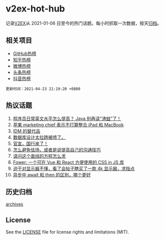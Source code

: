 # v2ex-hot-hub

 记录[V2EX](https://www.v2ex.com/)从 2021-01-06 日至今的热门话题。每小时抓取一次数据，按天[归档](archives)。
 
 ## 相关项目

- [GitHub热榜](https://github.com/lonnyzhang423/github-hot-hub)
- [知乎热榜](https://github.com/lonnyzhang423/zhihu-hot-hub)
- [微博热榜](https://github.com/lonnyzhang423/weibo-hot-hub)
- [头条热榜](https://github.com/lonnyzhang423/toutiao-hot-hub)
- [抖音热榜](https://github.com/lonnyzhang423/douyin-hot-hub)


 `更新时间：2021-04-23 21:19:20 +0800`

## 热议话题

1. [程序员日常英文水平怎么提高？ Java 别再读“渣蛙”了！](https://www.v2ex.com/t/772621)
1. [苹果 marketing chief 表示不打算整合 iPad 和 MacBook](https://www.v2ex.com/t/772612)
1. [IDM 的替代品](https://www.v2ex.com/t/772562)
1. [数据库设计太拉跨被喷了。](https://www.v2ex.com/t/772712)
1. [官宣，国行来了！](https://www.v2ex.com/t/772651)
1. [怎么避免怯场，或者是说提高自己的沟通技巧](https://www.v2ex.com/t/772652)
1. [请问这个直线的方程怎么求](https://www.v2ex.com/t/772618)
1. [Fower: 一个可在 Vue 和 React 方便使用的 CSS in JS 库](https://www.v2ex.com/t/772656)
1. [迫于对显示器不懂，看了会帖子瞎买了一款 4k 显示器，求指点](https://www.v2ex.com/t/772601)
1. [异步中 await 和 then 的区别，哪个更好](https://www.v2ex.com/t/772610)

## 历史归档

[archives](archives)

## License

See the [LICENSE](LICENSE) file for license rights and limitations (MIT).
